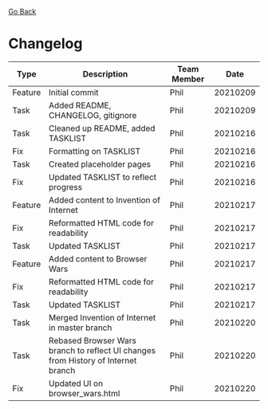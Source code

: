 [Go Back](README.md)

# Changelog

**Type** | **Description** | **Team Member** | **Date**
------ | ------ | ------ | ------
Feature | Initial commit | Phil | 20210209
Task | Added README, CHANGELOG, gitignore | Phil | 20210209
Task | Cleaned up README, added TASKLIST | Phil | 20210216
Fix | Formatting on TASKLIST | Phil | 20210216
Task | Created placeholder pages | Phil | 20210216
Fix | Updated TASKLIST to reflect progress | Phil | 20210216
Feature | Added content to Invention of Internet | Phil | 20210217
Fix | Reformatted HTML code for readability | Phil | 20210217
Task | Updated TASKLIST | Phil | 20210217
Feature | Added content to Browser Wars | Phil | 20210217
Fix | Reformatted HTML code for readability | Phil | 20210217
Task | Updated TASKLIST | Phil | 20210217
Task | Merged Invention of Internet in master branch | Phil | 20210220 
Task | Rebased Browser Wars branch to reflect UI changes from History of Internet branch | Phil | 20210220
Fix | Updated UI on browser_wars.html | Phil | 20210220